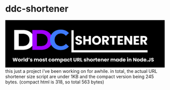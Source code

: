 # ddc-shortener
![image info](./Logo.png)
this just a project i've been working on for awhile. 
in total, the actual URL shortener size script are under 1KB and the compact version being 245 bytes. (compact html is 318, so total 563 bytes)
